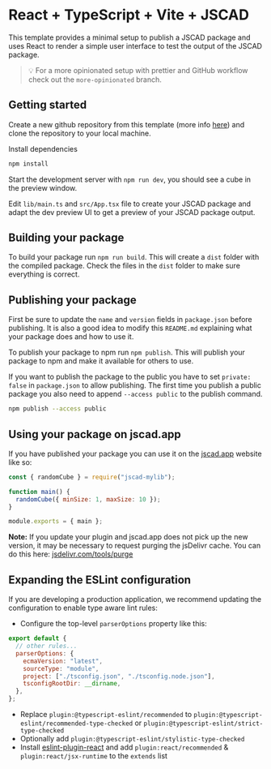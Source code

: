 # React + TypeScript + Vite + JSCAD

This template provides a minimal setup to publish a JSCAD package and uses React to render a simple user interface to test the output of the JSCAD package.

> 💡 For a more opinionated setup with prettier and GitHub workflow check out the `more-opinionated` branch.

## Getting started

Create a new github repository from this template (more info [here](https://docs.github.com/en/repositories/creating-and-managing-repositories/creating-a-repository-from-a-template)) and clone the repository to your local machine.

Install dependencies

```bash
npm install
```

Start the development server with `npm run dev`, you should see a cube in the preview window.

Edit `lib/main.ts` and `src/App.tsx` file to create your JSCAD package and adapt the dev preview UI to get a preview of your JSCAD package output.

## Building your package

To build your package run `npm run build`. This will create a `dist` folder with the compiled package. Check the files in the `dist` folder to make sure everything is correct.

## Publishing your package

First be sure to update the `name` and `version` fields in `package.json` before publishing. It is also a good idea to modify this `README.md` explaining what your package does and how to use it.

To publish your package to npm run `npm publish`. This will publish your package to npm and make it available for others to use.

If you want to publish the package to the public you have to set `private: false` in `package.json` to allow publishing. The first time you publish a public package you also need to append `--access public` to the publish command.

```bash
npm publish --access public
```

## Using your package on jscad.app

If you have published your package you can use it on the [jscad.app](https://jscad.app) website like so:

```javascript
const { randomCube } = require("jscad-mylib");

function main() {
  randomCube({ minSize: 1, maxSize: 10 });
}

module.exports = { main };
```

**Note:** If you update your plugin and jscad.app does not pick up the new version, it may be necessary to request purging the jsDelivr cache. You can do this here: [jsdelivr.com/tools/purge](https://www.jsdelivr.com/tools/purge)

## Expanding the ESLint configuration

If you are developing a production application, we recommend updating the configuration to enable type aware lint rules:

- Configure the top-level `parserOptions` property like this:

```js
export default {
  // other rules...
  parserOptions: {
    ecmaVersion: "latest",
    sourceType: "module",
    project: ["./tsconfig.json", "./tsconfig.node.json"],
    tsconfigRootDir: __dirname,
  },
};
```

- Replace `plugin:@typescript-eslint/recommended` to `plugin:@typescript-eslint/recommended-type-checked` or `plugin:@typescript-eslint/strict-type-checked`
- Optionally add `plugin:@typescript-eslint/stylistic-type-checked`
- Install [eslint-plugin-react](https://github.com/jsx-eslint/eslint-plugin-react) and add `plugin:react/recommended` & `plugin:react/jsx-runtime` to the `extends` list
